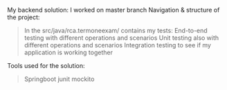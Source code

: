 My backend solution:
I worked on master branch
Navigation & structure of the project:
> In the src/java/rca.termoneexam/ contains my tests:
> End-to-end testing with different operations and scenarios
> Unit testing also with different operations and scenarios
> Integration testing to see if my application is working together

Tools used for the solution:
>Springboot
>junit
>mockito

